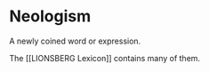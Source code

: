 # Neologism

A newly coined word or expression. 

The [[LIONSBERG Lexicon]] contains many of them. 

